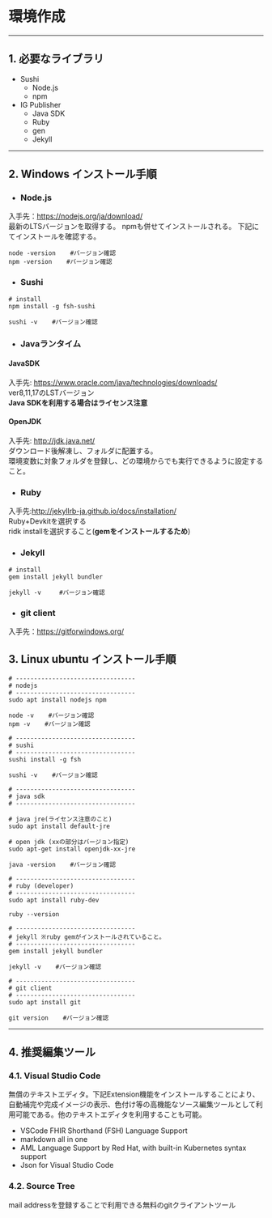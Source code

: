 # 環境作成

---
## 1. 必要なライブラリ
* Sushi
  * Node.js
  * npm
* IG Publisher
  * Java SDK
  * Ruby
  * gen
  * Jekyll

---
## 2. Windows インストール手順
* ### Node.js

入手先：https://nodejs.org/ja/download/ <br/>
最新のLTSバージョンを取得する。
npmも併せてインストールされる。
下記にてインストールを確認する。

```
node -version    #バージョン確認
npm -version    #バージョン確認

```
* ### Sushi

```
# install
npm install -g fsh-sushi

sushi -v    #バージョン確認
```

* ### Javaランタイム
#### JavaSDK
入手先: https://www.oracle.com/java/technologies/downloads/<br/>
ver8,11,17のLSTバージョン<br/>
**Java SDKを利用する場合はライセンス注意**
#### OpenJDK
入手先: http://jdk.java.net/<br/>
ダウンロード後解凍し、フォルダに配置する。<br/>
環境変数に対象フォルダを登録し、どの環境からでも実行できるように設定すること。

* ### Ruby
入手先:http://jekyllrb-ja.github.io/docs/installation/<br/>
 Ruby+Devkitを選択する</br>
ridk installを選択すること(**gemをインストールするため**)

* ### Jekyll
```
# install
gem install jekyll bundler

jekyll -v     #バージョン確認
```

* ### git client
入手先：https://gitforwindows.org/<br/>


## 3. Linux ubuntu インストール手順

```
# ---------------------------------
# nodejs
# ---------------------------------
sudo apt install nodejs npm

node -v    #バージョン確認
npm -v    #バージョン確認

# ---------------------------------
# sushi
# ---------------------------------
sushi install -g fsh

sushi -v    #バージョン確認

# ---------------------------------
# java sdk 
# ---------------------------------

# java jre(ライセンス注意のこと)
sudo apt install default-jre

# open jdk (xxの部分はバージョン指定)
sudo apt-get install openjdk-xx-jre

java -version    #バージョン確認

# ---------------------------------
# ruby (developer)
# ---------------------------------
sudo apt install ruby-dev

ruby --version

# ---------------------------------
# jekyll ※ruby gemがインストールされていること。
# ---------------------------------
gem install jekyll bundler

jekyll -v    #バージョン確認

# ---------------------------------
# git client
# ---------------------------------
sudo apt install git

git version    #バージョン確認
```

---
## 4. 推奨編集ツール

### 4.1. Visual Studio Code
無償のテキストエディタ。下記Extension機能をインストールすることにより、自動補完や完成イメージの表示、色付け等の高機能なソース編集ツールとして利用可能である。他のテキストエディタを利用することも可能。

* VSCode FHIR Shorthand (FSH) Language Support
* markdown all in one
* AML Language Support by Red Hat, with built-in Kubernetes syntax support
* Json for Visual Studio Code


### 4.2. Source Tree
mail addressを登録することで利用できる無料のgitクライアントツール<br/>

